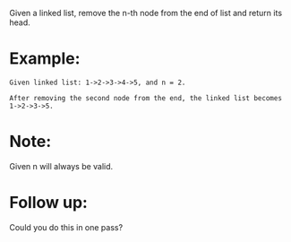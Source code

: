 Given a linked list, remove the n-th node from the end of list and return its head.

# Example:
```
Given linked list: 1->2->3->4->5, and n = 2.

After removing the second node from the end, the linked list becomes 1->2->3->5.
```
# Note:

Given n will always be valid.

# Follow up:

Could you do this in one pass?
